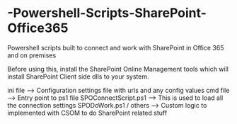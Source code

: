 # -Powershell-Scripts-SharePoint-Office365
Powershell scripts built to connect and work with SharePoint in Office 365 and on premises

Before using this, install the SharePoint Online Management tools which will install SharePoint Client side dlls to your system.

ini file --> Configuration settings file with urls and any config values
cmd file --> Entry point to ps1 file
SPOConnectScript.ps1   --> This is used to load all the connection settings
SPODoWork.ps1 / others --> Custom logic to implemented with CSOM to do SharePoint related stuff

